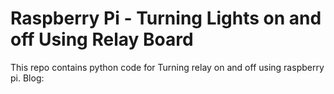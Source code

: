# Raspberry Pi - Turning Lights on and off Using Relay Board
This repo contains python code for Turning relay on and off using raspberry pi.
Blog:
<br/>

